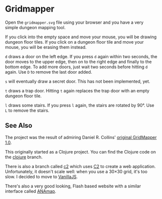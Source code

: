 Gridmapper
==========

Open the `gridmapper.svg` file using your browser and you have a very
simple dungeon mapping tool.

If you click into the empty space and move your mouse, you will be
drawing dungeon floor tiles. If you click on a dungeon floor tile and
move your mouse, you will be erasing them instead.

`d` draws a door on the left edge. If you press `d` again within two
seconds, the door moves to the upper edge, then on to the right edge
and finally to the bottom edge. To add more doors, just wait two
seconds before hitting `d` again. Use `D` to remove the last door
added.

`s` will eventually draw a secret door. This has not been implemented,
yet.

`t` draws a trap door. Hitting `t` again replaces the trap door with
an empty dungeon floor tile.

`l` draws some stairs. If you press `l` again, the stairs are rotated
by 90°. Use `L` to remove the stairs.

See Also
--------

The project was the result of admiring Daniel R. Collins' [original
GridMapper 1.0](http://www.superdan.net/software/gridmapper/).

This originally started as a Clojure project. You can find the Clojure
code on the
[clojure](https://github.com/kensanata/gridmapper/tree/clojure)
branch.

There is also a branch called
[c2](https://github.com/kensanata/gridmapper/tree/c2) which uses
[C2](https://keminglabs.com/c2/) to create a web application.
Unfortunately, it doesn't scale well: when you use a 30×30 grid, it's
too slow. I decided to move to [VanillaJS](http://vanilla-js.com/).

There's also a very good looking, Flash based website with a similar
interface called [ANAmap](http://deepnight.net/anamap/).

